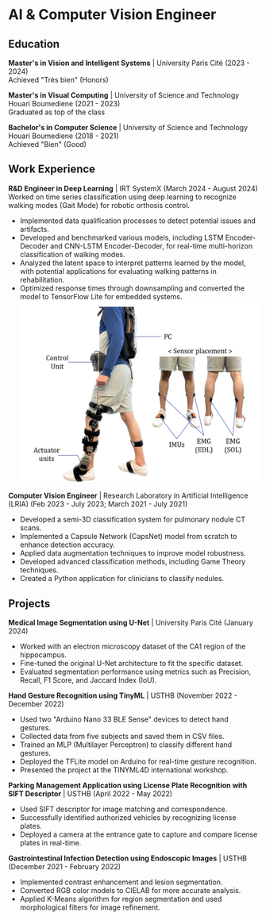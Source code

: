 
# AI & Computer Vision Engineer

## Education
**Master's in Vision and Intelligent Systems** | University Paris Cité (2023 - 2024)  
  Achieved "Très bien" (Honors)
  
**Master's in Visual Computing** | University of Science and Technology Houari Boumediene (2021 - 2023)  
  Graduated as top of the class
  
**Bachelor's in Computer Science** | University of Science and Technology Houari Boumediene (2018 - 2021)  
  Achieved "Bien" (Good)

## Work Experience

**R&D Engineer in Deep Learning** | IRT SystemX (March 2024 - August 2024)  
  Worked on time series classification using deep learning to recognize walking modes (Gait Mode) for robotic orthosis control.
  - Implemented data qualification processes to detect potential issues and artifacts.
  - Developed and benchmarked various models, including LSTM Encoder-Decoder and CNN-LSTM Encoder-Decoder, for real-time multi-horizon classification of walking modes.
  - Analyzed the latent space to interpret patterns learned by the model, with potential applications for evaluating walking patterns in rehabilitation.
  - Optimized response times through downsampling and converted the model to TensorFlow Lite for embedded systems.
![IMU and exoskeletton](/assets/capteurs.png)

**Computer Vision Engineer** | Research Laboratory in Artificial Intelligence (LRIA) (Feb 2023 - July 2023; March 2021 - July 2021)  
  - Developed a semi-3D classification system for pulmonary nodule CT scans.
  - Implemented a Capsule Network (CapsNet) model from scratch to enhance detection accuracy.
  - Applied data augmentation techniques to improve model robustness.
  - Developed advanced classification methods, including Game Theory techniques.
  - Created a Python application for clinicians to classify nodules.

## Projects

**Medical Image Segmentation using U-Net** | University Paris Cité (January 2024)  
  - Worked with an electron microscopy dataset of the CA1 region of the hippocampus.
  - Fine-tuned the original U-Net architecture to fit the specific dataset.
  - Evaluated segmentation performance using metrics such as Precision, Recall, F1 Score, and Jaccard Index (IoU).

**Hand Gesture Recognition using TinyML** | USTHB (November 2022 - December 2022)  
  - Used two "Arduino Nano 33 BLE Sense" devices to detect hand gestures.
  - Collected data from five subjects and saved them in CSV files.
  - Trained an MLP (Multilayer Perceptron) to classify different hand gestures.
  - Deployed the TFLite model on Arduino for real-time gesture recognition.
  - Presented the project at the TINYML4D international workshop.

**Parking Management Application using License Plate Recognition with SIFT Descriptor** | USTHB (April 2022 - May 2022)  
  - Used SIFT descriptor for image matching and correspondence.
  - Successfully identified authorized vehicles by recognizing license plates.
  - Deployed a camera at the entrance gate to capture and compare license plates in real-time.

**Gastrointestinal Infection Detection using Endoscopic Images** | USTHB (December 2021 - February 2022)  
  - Implemented contrast enhancement and lesion segmentation.
  - Converted RGB color models to CIELAB for more accurate analysis.
  - Applied K-Means algorithm for region segmentation and used morphological filters for image refinement.
